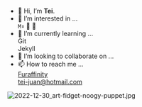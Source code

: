 - 👋 Hi, I’m **Tei**.  
- 👀 I’m interested in ...  
`M⬇` 🐰 🤰  
- 🌱 I’m currently learning ...  
Git  
Jekyll  
- 💞️ I’m looking to collaborate on ...  
- 📫 How to reach me ...  
[Furaffinity](https://www.furaffinity.net/user/teixeira-juan/)  
[tei-juan@hotmail.com](mailto:tei-juan@hotmail.com)  

![2022-12-30_art-fidget-noogy-puppet.jpg](https://d.furaffinity.net/art/teixeira-juan/1672523223/1672523223.teixeira-juan_2022-12-30_art-fidget-noogy-puppet.jpg)  
